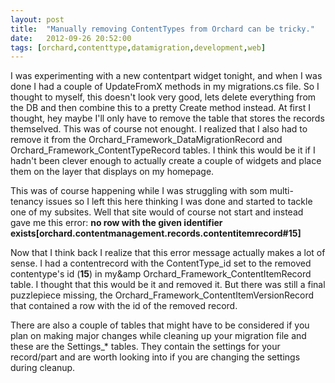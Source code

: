 ```yaml
---
layout: post
title:  "Manually removing ContentTypes from Orchard can be tricky."
date:   2012-09-26 20:52:00
tags: [orchard,contenttype,datamigration,development,web]
---
```


I was experimenting with a new contentpart widget tonight, and when I was done I had a couple of UpdateFromX methods in my migrations.cs file. So I thought to myself, this doesn't look very good, lets delete everything from the DB and then combine this to a pretty Create method instead. At first I thought, hey maybe I'll only have to remove the table that stores the records themselved. This was of course not enought. I realized that I also had to remove it from the Orchard_Framework_DataMigrationRecord and Orchard_Framework_ContentTypeRecord tables. I think this would be it if I hadn't been clever enough to actually create a couple of widgets and place them on the layer that displays on my homepage.

This was of course happening while I was struggling with som multi-tenancy issues so I left this here thinking I was done and started to tackle one of my subsites. Well that site would of course not start and instead gave me this error: **no row with the given identifier exists[orchard.contentmanagement.records.contentitemrecord#15]** 

Now that I think back I realize that this error message actually makes a lot of sense. I had a contentrecord with the ContentType_id set to the removed contentype's id (**15**) in my&amp Orchard_Framework_ContentItemRecord table. I thought that this would be it and removed it. But there was still a final puzzlepiece missing, the Orchard_Framework_ContentItemVersionRecord that contained a row with the id of the removed record.

There are also a couple of tables that might have to be considered if you plan on making major changes while cleaning up your migration file and these are the Settings_* tables. They contain the settings for your record/part and are worth looking into if you are changing the settings during cleanup.